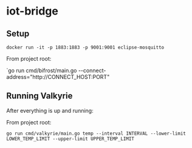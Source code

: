 # iot-bridge

## Setup

`docker run -it -p 1883:1883 -p 9001:9001 eclipse-mosquitto`

From project root:

`go run cmd/bifrost/main.go --connect-address="http://CONNECT_HOST:PORT"

## Running Valkyrie

After everything is up and running:

From project root:

`go run cmd/valkyrie/main.go temp --interval INTERVAL --lower-limit LOWER_TEMP_LIMIT --upper-limit UPPER_TEMP_LIMIT`





